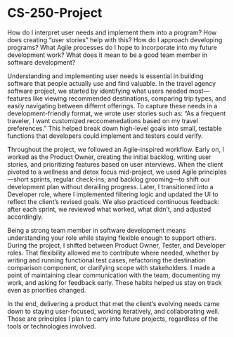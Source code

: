 # CS-250-Project
How do I interpret user needs and implement them into a program? How does creating “user stories” help with this?
How do I approach developing programs? What Agile processes do I hope to incorporate into my future development work?
What does it mean to be a good team member in software development?

Understanding and implementing user needs is essential in building software that people actually use and find valuable. In the travel agency software project, we started by identifying what users needed most—features like viewing recommended destinations, comparing trip types, and easily navigating between differnt offerings. To capture these needs in a development-friendly format, we wrote user stories such as: “As a frequent traveler, I want customized reccomenedations based on my travel preferences.” This helped break down high-level goals into small, testable functions that developers could implement and testers could verify.

Throughout the project, we followed an Agile-inspired workflow. Early on, I worked as the Product Owner, creating the initial backlog, writing user stories, and prioritizing features based on user interviews. When the client pivoted to a wellness and detox focus mid-project, we used Agile principles—short sprints, regular check-ins, and backlog grooming—to shift our development plan without derailing progress. Later, I transitioned into a Developer role, where I implemented filtering logic and updated the UI to reflect the client’s revised goals. We also practiced continuous feedback: after each sprint, we reviewed what worked, what didn’t, and adjusted accordingly.

Being a strong team member in software development means understanding your role while staying flexible enough to support others. During the project, I shifted between Product Owner, Tester, and Developer roles. That flexibility allowed me to contribute where needed, whether by writing and running functional test cases, refactoring the destination comparison component, or clarifying scope with stakeholders. I made a point of maintaining clear communication with the team, documenting my work, and asking for feedback early. These habits helped us stay on track even as priorities changed.

In the end, delivering a product that met the client’s evolving needs came down to staying user-focused, working iteratively, and collaborating well. Those are principles I plan to carry into future projects, regardless of the tools or technologies involved.
